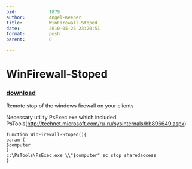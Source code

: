 ```yaml
---
pid:            1879
author:         Angel-Keeper
title:          WinFirewall-Stoped
date:           2010-05-26 23:20:51
format:         posh
parent:         0

---
```


# WinFirewall-Stoped

### [download](Scripts\1879.ps1)

Remote stop of the windows firewall on your clients  

Necessary utility PsExec.exe which included PsTools(http://technet.microsoft.com/ru-ru/sysinternals/bb896649.aspx)

```posh
function WinFirewall-Stoped(){
param (
$computer
)
c:\PsTools\PsExec.exe \\"$computer" sc stop sharedaccess
}
```
